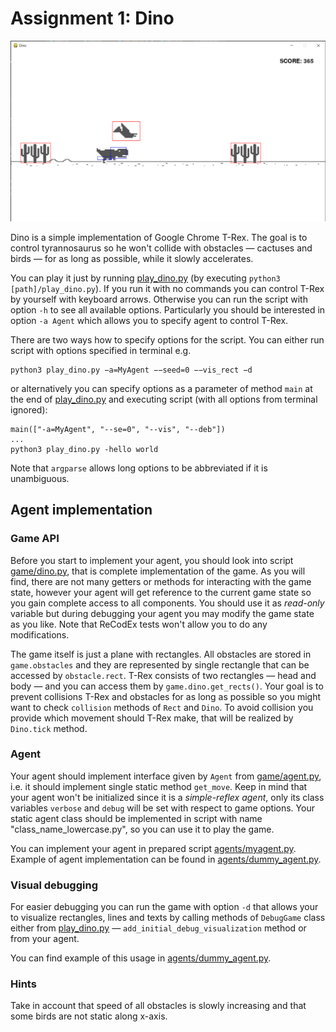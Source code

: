# Assignment 1: Dino
![dino image](dino.png)


Dino is a simple implementation of Google Chrome T-Rex. The goal is to control tyrannosaurus so he won't collide with obstacles — cactuses and birds — for as long as possible, while it slowly accelerates. 

You can play it just by running [play_dino.py](play_dino.py) (by executing `python3 [path]/play_dino.py`). If you run it with no commands you can control T-Rex by yourself with keyboard arrows. Otherwise you can run the script with option `-h` to see all available options. Particularly you should be interested in option `-a Agent` which allows you to specify agent to control T-Rex.

There are two ways how to specify options for the script. You can either run script with options specified in terminal e.g.

    python3 play_dino.py −a=MyAgent −−seed=0 −−vis_rect −d

or alternatively you can specify options as a parameter of method `main` at the end of [play_dino.py](play_dino.py) and executing script (with all options from terminal ignored):

    main(["-a=MyAgent", "--se=0", "--vis", "--deb"])
    ...
    python3 play_dino.py -hello world

Note that `argparse` allows long options to be abbreviated if it is unambiguous.


## Agent implementation
### Game API
Before you start to implement your agent, you should look into script [game/dino.py](game/dino.py), that is complete implementation of the game. As you will find, there are not many getters or methods for interacting with the game state, however your agent will get reference to the current game state so you gain complete access to all components. You should use it as *read-only* variable but during debugging your agent you may modify the game state as you like. Note that ReCodEx tests won't allow you to do any modifications.

The game itself is just a plane with rectangles. All obstacles are stored in `game.obstacles` and they are represented by single rectangle that can be accessed by `obstacle.rect`. T-Rex consists of two rectangles — head and body — and you can access them by `game.dino.get_rects()`. Your goal is to prevent collisions T-Rex and obstacles for as long as possible so you might want to check `collision` methods of `Rect` and `Dino`. To avoid collision you provide which movement should T-Rex make, that will be realized by `Dino.tick` method.

### Agent
Your agent should implement interface given by `Agent` from [game/agent.py](game/agent.py), i.e. it should implement single static method `get_move`. Keep in mind that your agent won't be initialized since it is a *simple-reflex agent*, only its class variables `verbose` and `debug` will be set with respect to game options. Your static agent class should be implemented in script with name "class_name_lowercase.py", so you can use it to play the game.

You can implement your agent in prepared script [agents/myagent.py](agents/myagent.py).
Example of agent implementation can be found in [agents/dummy_agent.py](agents/dummy_agent.py).

### Visual debugging
For easier debugging you can run the game with option `-d` that allows your to visualize rectangles, lines and texts by calling methods of `DebugGame` class either from [play_dino.py](play_dino.py) — `add_initial_debug_visualization` method or from your agent. 

You can find example of this usage in [agents/dummy_agent.py](agents/dummy_agent.py).

### Hints
Take in account that speed of all obstacles is slowly increasing and that some birds are not static along x-axis.
